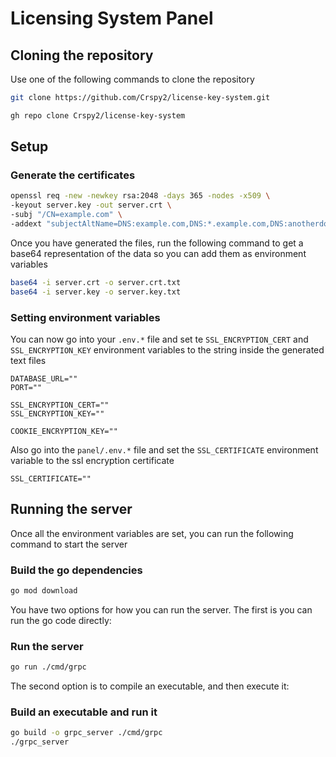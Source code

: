# Licensing System Panel

## Cloning the repository
Use one of the following commands to clone the repository
```bash
git clone https://github.com/Crspy2/license-key-system.git
```
```bash
gh repo clone Crspy2/license-key-system
```

## Setup

### Generate the certificates
```bash
openssl req -new -newkey rsa:2048 -days 365 -nodes -x509 \
-keyout server.key -out server.crt \
-subj "/CN=example.com" \
-addext "subjectAltName=DNS:example.com,DNS:*.example.com,DNS:anotherdomain.com,DNS:*.anotherdomain.com,DNS:localhost"

```

Once you have generated the files, run the following command to get a base64 representation of the data so you can add them as environment variables
```bash
base64 -i server.crt -o server.crt.txt
base64 -i server.key -o server.key.txt
```

### Setting environment variables

You can now go into your `.env.*` file and set te `SSL_ENCRYPTION_CERT` and `SSL_ENCRYPTION_KEY` environment variables to the string inside the generated text files
```dotenv
DATABASE_URL=""
PORT=""

SSL_ENCRYPTION_CERT=""
SSL_ENCRYPTION_KEY=""

COOKIE_ENCRYPTION_KEY=""
```
Also go into the `panel/.env.*` file and set the `SSL_CERTIFICATE` environment variable to the ssl encryption certificate
```dotenv
SSL_CERTIFICATE=""
```

## Running the server
Once all the environment variables are set, you can run the following command to start the server

### Build the go dependencies
```bash
go mod download
```

You have two options for how you can run the server. The first is you can run the go code directly:
### Run the server
```bash
go run ./cmd/grpc
```
The second option is to compile an executable, and then execute it:
### Build an executable and run it
```bash
go build -o grpc_server ./cmd/grpc
./grpc_server
```